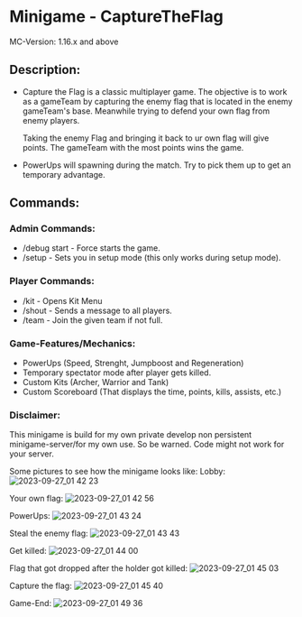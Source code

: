 # Minigame - CaptureTheFlag
MC-Version: 1.16.x and above
## Description:
- Capture the Flag is a classic multiplayer game. The objective is to work as a gameTeam by capturing the enemy flag that is located in the enemy gameTeam's base.
  Meanwhile trying to defend your own flag from enemy players.

  Taking the enemy Flag and bringing it back to ur own flag will give points.
  The gameTeam with the most points wins the game.
- PowerUps will spawning during the match. Try to pick them up to get an temporary advantage.

## Commands:
### Admin Commands:
- /debug start - Force starts the game.
- /setup - Sets you in setup mode (this only works during setup mode).

### Player Commands:
- /kit - Opens Kit Menu
- /shout <message> - Sends a message to all players.
- /team <team> - Join the given team if not full.

### Game-Features/Mechanics:
- PowerUps (Speed, Strenght, Jumpboost and Regeneration)
- Temporary spectator mode after player gets killed.
- Custom Kits (Archer, Warrior and Tank)
- Custom Scoreboard (That displays the time, points, kills, assists, etc.)

### Disclaimer:
This minigame is build for my own private develop non persistent minigame-server/for my own use.
So be warned. Code might not work for your server.


Some pictures to see how the minigame looks like:
Lobby:
![2023-09-27_01 42 23](https://github.com/Tqqn/CaptureTheFlag/assets/66305939/14b21334-cc4d-4873-a50b-20e88f14e511)

Your own flag:
![2023-09-27_01 42 56](https://github.com/Tqqn/CaptureTheFlag/assets/66305939/c5d47da2-28e8-49b2-91f4-5e8097e62e61)

PowerUps:
![2023-09-27_01 43 24](https://github.com/Tqqn/CaptureTheFlag/assets/66305939/269e67de-0411-4937-9ac4-f801cc16fdb5)

Steal the enemy flag:
![2023-09-27_01 43 43](https://github.com/Tqqn/CaptureTheFlag/assets/66305939/ed45a4e2-797b-460d-8e2f-c504b6350909)

Get killed:
![2023-09-27_01 44 00](https://github.com/Tqqn/CaptureTheFlag/assets/66305939/c167407b-8b5a-4f74-af61-21b8864107c1)

Flag that got dropped after the holder got killed:
![2023-09-27_01 45 03](https://github.com/Tqqn/CaptureTheFlag/assets/66305939/c76e8ce6-50b7-4da0-8de1-0f7aa2a9e0d2)

Capture the flag:
![2023-09-27_01 45 40](https://github.com/Tqqn/CaptureTheFlag/assets/66305939/516aa48a-10e4-4c21-97e1-d413cd4ad678)

Game-End:
![2023-09-27_01 49 36](https://github.com/Tqqn/CaptureTheFlag/assets/66305939/12690914-e516-498f-b542-e76486563c69)



